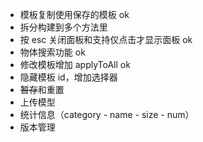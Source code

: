 - 模板复制使用保存的模板 ok
- 拆分构建到多个方法里
- 按 esc 关闭面板和支持仅点击才显示面板 ok
- 物体搜索功能 ok
- 修改模板增加 applyToAll ok
- 隐藏模板 id，增加选择器
- ~~暂存~~和重置
- 上传模型
- 统计信息（category - name - size - num）
- 版本管理
